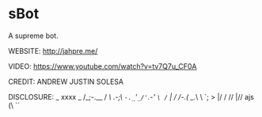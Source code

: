 # sBot

A supreme bot.

WEBSITE: http://jahpre.me/

VIDEO: https://www.youtube.com/watch?v=tv7Q7u_CF0A

CREDIT: ANDREW JUSTIN SOLESA

DISCLOSURE: _ xxxx _ /_;-.__ / _\ _.-;_\ `-._`'`_/'`.-' `\ /` | / /-.( \_._\ \ \`; > |/ / // |// ajs \(\ ``

